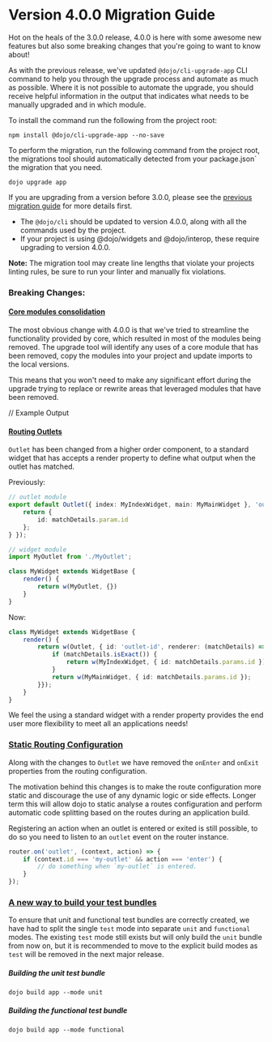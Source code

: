 # Version 4.0.0 Migration Guide

Hot on the heals of the 3.0.0 release, 4.0.0 is here with some awesome new features but also some breaking changes that you're going to want to know about!

As with the previous release, we've updated `@dojo/cli-upgrade-app` CLI command to help you through the upgrade process and automate as much as possible. Where it is not possible to automate the upgrade, you should receive helpful information in the output that indicates what needs to be manually upgraded and in which module.

To install the command run the following from the project root:

```
npm install @dojo/cli-upgrade-app --no-save
```

To perform the migration, run the following command from the project root, the migrations tool should automatically detected from your package.json` the migration that you need.

```
dojo upgrade app
```

If you are upgrading from a version before 3.0.0, please see the [previous migration guide](./V3-Migration-Guide) for more details first.

* The `@dojo/cli` should be updated to version 4.0.0, along with all the commands used by the project.
* If your project is using @dojo/widgets and @dojo/interop, these require upgrading to version 4.0.0.

**Note:** The migration tool may create line lengths that violate your projects linting rules, be sure to run your linter and manually fix violations.

### Breaking Changes:

#### [Core modules consolidation](https://github.com/dojo/framework/pull/53)

The most obvious change with 4.0.0 is that we've tried to streamline the functionality provided by core, which resulted in most of the modules being removed. The upgrade tool will identify any uses of a core module that has been removed, copy the modules into your project and update imports to the local versions.

This means that you won't need to make any significant effort during the upgrade trying to replace or rewrite areas that leveraged modules that have been removed.

// Example Output

#### [Routing Outlets](https://github.com/dojo/framework/pull/63)

`Outlet` has been changed from a higher order component, to a standard widget that has accepts a render property to define what output when the outlet has matched.

Previously:

```ts
// outlet module
export default Outlet({ index: MyIndexWidget, main: MyMainWidget }, 'outlet-id', { mapParams: (matchDetails) => {
	return {
		id: matchDetails.param.id
	};
} });

// widget module
import MyOutlet from './MyOutlet';

class MyWidget extends WidgetBase {
	render() {
		return w(MyOutlet, {})
	}
}
```

Now:

```ts
class MyWidget extends WidgetBase {
	render() {
		return w(Outlet, { id: 'outlet-id', renderer: (matchDetails) => {
			if (matchDetails.isExact()) {
				return w(MyIndexWidget, { id: matchDetails.params.id });
			}
			return w(MyMainWidget, { id: matchDetails.params.id });
		}});
	}
}
```

We feel the using a standard widget with a render property provides the end user more flexibility to meet all an applications needs!

### [Static Routing Configuration](https://github.com/dojo/framework/pull/98)

Along with the changes to `Outlet` we have removed the `onEnter` and `onExit` properties from the routing configuration.

The motivation behind this changes is to make the route configuration more static and discourage the use of any dynamic logic or side effects. Longer term this will allow dojo to static analyse a routes configuration and perform automatic code splitting based on the routes during an application build.

Registering an action when an outlet is entered or exited is still possible, to do so you need to listen to an `outlet` event on the router instance.

```ts
router.on('outlet', (context, action) => {
	if (context.id === 'my-outlet' && action === 'enter') {
		// do something when `my-outlet` is entered.
	}
});
```

### [A new way to build your test bundles](https://dojo.io/comingsoon.html)

To ensure that unit and functional test bundles are correctly created, we have had to split the single `test` mode into separate `unit` and `functional` modes. The existing `test` mode still exists but will only build the `unit` bundle from now on, but it is recommended to move to the explicit build modes as `test` will be removed in the next major release.

##### Building the unit test bundle

```shell
dojo build app --mode unit
```

##### Building the functional test bundle

```shell
dojo build app --mode functional
```




